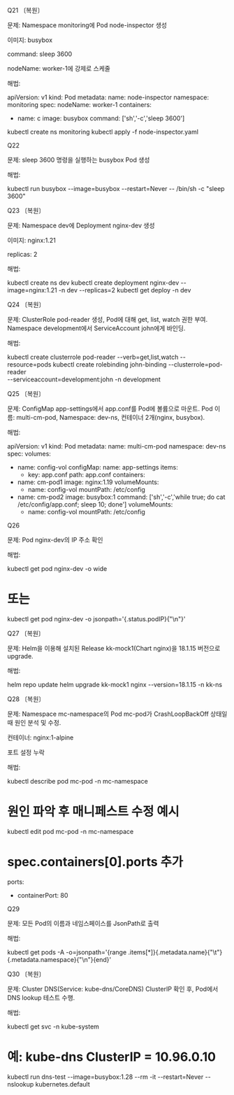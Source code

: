 Q21 〔복원〕

문제:
Namespace monitoring에 Pod node-inspector 생성

이미지: busybox

command: sleep 3600

nodeName: worker-1에 강제로 스케줄

해법:

apiVersion: v1
kind: Pod
metadata:
  name: node-inspector
  namespace: monitoring
spec:
  nodeName: worker-1
  containers:
  - name: c
    image: busybox
    command: ['sh','-c','sleep 3600']

kubectl create ns monitoring
kubectl apply -f node-inspector.yaml

Q22

문제:
sleep 3600 명령을 실행하는 busybox Pod 생성

해법:

kubectl run busybox --image=busybox --restart=Never -- /bin/sh -c "sleep 3600"

Q23 〔복원〕

문제:
Namespace dev에 Deployment nginx-dev 생성

이미지: nginx:1.21

replicas: 2

해법:

kubectl create ns dev
kubectl create deployment nginx-dev --image=nginx:1.21 -n dev --replicas=2
kubectl get deploy -n dev

Q24 〔복원〕

문제:
ClusterRole pod-reader 생성, Pod에 대해 get, list, watch 권한 부여.
Namespace development에서 ServiceAccount john에게 바인딩.

해법:

kubectl create clusterrole pod-reader --verb=get,list,watch --resource=pods
kubectl create rolebinding john-binding --clusterrole=pod-reader \
  --serviceaccount=development:john -n development

Q25 〔복원〕

문제:
ConfigMap app-settings에서 app.conf를 Pod에 볼륨으로 마운트.
Pod 이름: multi-cm-pod, Namespace: dev-ns, 컨테이너 2개(nginx, busybox).

해법:

apiVersion: v1
kind: Pod
metadata:
  name: multi-cm-pod
  namespace: dev-ns
spec:
  volumes:
  - name: config-vol
    configMap:
      name: app-settings
      items:
      - key: app.conf
        path: app.conf
  containers:
  - name: cm-pod1
    image: nginx:1.19
    volumeMounts:
    - name: config-vol
      mountPath: /etc/config
  - name: cm-pod2
    image: busybox:1
    command: ['sh','-c','while true; do cat /etc/config/app.conf; sleep 10; done']
    volumeMounts:
    - name: config-vol
      mountPath: /etc/config

Q26

문제:
Pod nginx-dev의 IP 주소 확인

해법:

kubectl get pod nginx-dev -o wide
# 또는
kubectl get pod nginx-dev -o jsonpath='{.status.podIP}{"\n"}'

Q27 〔복원〕

문제:
Helm을 이용해 설치된 Release kk-mock1(Chart nginx)을 18.1.15 버전으로 upgrade.

해법:

helm repo update
helm upgrade kk-mock1 nginx --version=18.1.15 -n kk-ns

Q28 〔복원〕

문제:
Namespace mc-namespace의 Pod mc-pod가 CrashLoopBackOff 상태일 때 원인 분석 및 수정.

컨테이너: nginx:1-alpine

포트 설정 누락

해법:

kubectl describe pod mc-pod -n mc-namespace
# 원인 파악 후 매니페스트 수정 예시
kubectl edit pod mc-pod -n mc-namespace
# spec.containers[0].ports 추가
ports:
- containerPort: 80

Q29

문제:
모든 Pod의 이름과 네임스페이스를 JsonPath로 출력

해법:

kubectl get pods -A -o=jsonpath='{range .items[*]}{.metadata.name}{"\t"}{.metadata.namespace}{"\n"}{end}'

Q30 〔복원〕

문제:
Cluster DNS(Service: kube-dns/CoreDNS) ClusterIP 확인 후, Pod에서 DNS lookup 테스트 수행.

해법:

kubectl get svc -n kube-system
# 예: kube-dns ClusterIP = 10.96.0.10

kubectl run dns-test --image=busybox:1.28 --rm -it --restart=Never -- nslookup kubernetes.default